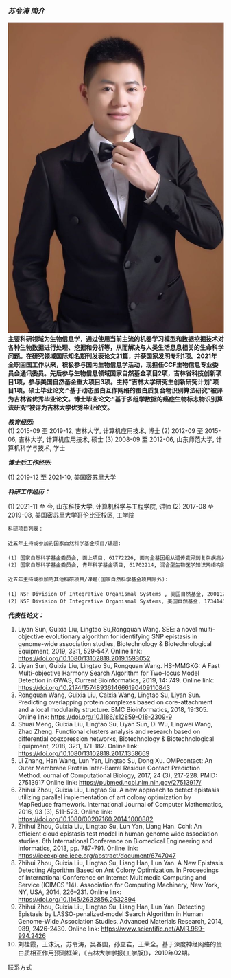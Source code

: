 ### _苏令涛 简介_
![Image](https://github.com/sdustSu/sdustSu.github.io/blob/main/Su.jpeg)<br>
**主要科研领域为生物信息学，通过使用当前主流的机器学习模型和数据挖掘技术对各种生物数据进行处理、挖掘和分析等，从而解决与人类生活息息相关的生命科学问题。在研究领域国际知名期刊发表论文21篇，并获国家发明专利1项。2021年 全职回国工作以来，积极参与国内生物信息学活动，现担任CCF生物信息专业委员会通讯委员。先后参与生物信息领域国家自然基金项目2项，吉林省科技创新项目1项，参与美国自然基金重大项目3项。主持“吉林大学研究生创新研究计划”项目1项。硕士毕业论文:“基于动态蛋白互作网络的蛋白质复合物识别算法研究”被评为吉林省优秀毕业论文。博士毕业论文:“基于多组学数据的癌症生物标志物识别算法研究”被评为吉林大学优秀毕业论文。**


**_教育经历:_**<br>
(1) 2015-09 至 2019-12, 吉林大学, 计算机应用技术, 博士
(2) 2012-09 至 2015-06, 吉林大学, 计算机应用技术, 硕士
(3) 2008-09 至 2012-06, 山东师范大学, 计算机科学与技术, 学士

**_博士后工作经历:_**<br>

(1) 2019-12 至 2021-10, 美国密苏里大学

**_科研工作经历：_**<br>

(1) 2021-11 至 今, 山东科技大学, 计算机科学与工程学院, 讲师 
(2) 2017-08 至 2019-08, 美国密苏里大学哥伦比亚校区, 工学院

``` markdown
科研项目列表：

近五年主持或参加的国家自然科学基金项目/课题:

(1) 国家自然科学基金委员会, 面上项目, 61772226, 面向全基因组从遗传变异到复杂疾病关联网络模型 构建研究, 2018-01-01 至 2021-12-31, 60万元, 在研, 参与
(2) 国家自然科学基金委员会, 青年科学基金项目, 61702214, 混合型生物医学知识网络构建及隐性知识 发现方法研究, 2018-01-01 至 2020-12-31, 23万元, 结题, 参与

近五年主持或参加的其他科研项目/课题(国家自然科学基金项目除外):

(1) NSF Division Of Integrative Organismal Systems , 美国自然基金, 2001122, Genome-enabled ch aracterization of orphan receptor-like kinases in plants, 2020-06 至 2025-05, 1263万元, 在研, 参 与
(2) NSF Division Of Integrative Organismal Systems, 美国自然基金, 1734145, System approaches to study soybean root biology at high resolution, 2017-08 至 2022-07, 2331万元, 在研, 参与

```
**_代表性论文：_**<br>

1.	Liyan Sun, Guixia Liu, Lingtao Su,Rongquan Wang. SEE: a novel multi-objective evolutionary algorithm for identifying SNP epistasis in genome-wide association studies, Biotechnology & Biotechnological Equipment, 2019, 33:1, 529-547. 
Online link: https://doi.org/10.1080/13102818.2019.1593052                                                                                                                       
2.	Liyan Sun, Guixia Liu, Lingtao Su, Rongquan Wang. HS-MMGKG: A Fast Multi-objective Harmony Search Algorithm for Two-locus Model Detection in GWAS, Current Bioinformatics, 2019, 14: 749. 
Online link: https://doi.org/10.2174/1574893614666190409110843 
3.	Rongquan Wang, Guixia Liu, Caixia Wang, Lingtao Su, Liyan Sun. Predicting overlapping protein complexes based on core-attachment and a local modularity structure. BMC Bioinformatics, 2018, 19:305. 
Online link: https://doi.org/10.1186/s12859-018-2309-9 
4.	Shuai Meng, Guixia Liu, Lingtao Su, Liyan Sun, Di Wu, Lingwei Wang, Zhao Zheng. Functional clusters analysis and research based on differential coexpression networks, Biotechnology & Biotechnological Equipment, 2018, 32:1, 171-182.
Online link: https://doi.org/10.1080/13102818.2017.1358669 
5.	Li Zhang, Han Wang, Lun Yan, Lingtao Su, Dong Xu. OMPcontact: An Outer Membrane Protein Inter-Barrel Residue Contact Prediction Method. ournal of Computational Biology, 2017, 24 (3), 217-228. PMID: 27513917
Online link: https://pubmed.ncbi.nlm.nih.gov/27513917/ 
6.	Zhihui Zhou, Guixia Liu, Lingtao Su. A new approach to detect epistasis utilizing parallel implementation of ant colony optimization by MapReduce framework. International Journal of Computer Mathematics, 2016, 93 (3), 511-523. 
Online link: https://doi.org/10.1080/00207160.2014.1000882 
7.	Zhihui Zhou, Guixia Liu, Lingtao Su, Lun Yan, Liang Han. Cchi: An efficient cloud epistasis test model in human genome wide association studies. 6th International Conference on Biomedical Engineering and Informatics, 2013, pp. 787-791. 
Online link: https://ieeexplore.ieee.org/abstract/document/6747047 
8.	Zhihui Zhou, Guixia Liu, Lingtao Su, Liang Han, Lun Yan. A New Epistasis Detecting Algorithm Based on Ant Colony Optimization. In Proceedings of International Conference on Internet Multimedia Computing and Service (ICIMCS '14). Association for Computing Machinery, New York, NY, USA, 2014, 226–231. 
Online link: https://doi.org/10.1145/2632856.2632894 
9.	Zhihui Zhou, Guixia Liu, Lingtao Su, Liang Han, Lun Yan. Detecting Epistasis by LASSO-penalized-model Search Algorithm in Human Genome-Wide Association Studies, Advanced Materials Research, 2014, 989, 2426-2430.
Online link: https://www.scientific.net/AMR.989-994.2426
10.	刘桂霞，王沫沅，苏令涛，吴春国，孙立岩，王荣全。基于深度神经网络的蛋白质相互作用预测框架，《吉林大学学报(工学版)》，2019年02期。


联系方式

